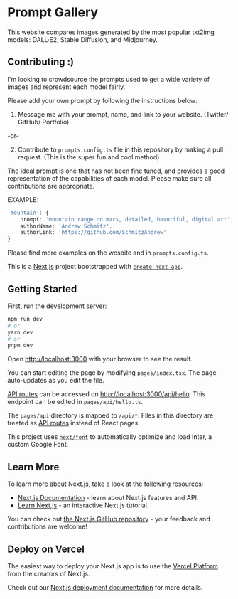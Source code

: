 # Prompt Gallery

This website compares images generated by the most popular txt2img models: DALL·E2, Stable Diffusion, and Midjourney.

## Contributing :)

I'm looking to crowdsource the prompts used to get a wide variety of images and represent each model fairly.

Please add your own prompt by following the instructions below:

1. Message me with your prompt, name, and link to your website. (Twitter/ GitHub/ Portfolio)

-or-

2. Contribute to `prompts.config.ts` file in this repository by making a pull request. (This is the super fun and cool method)

The ideal prompt is one that has not been fine tuned, and provides a good representation of the capabilities of each model. Please make sure all contributions are appropriate.

EXAMPLE:

```typescript
'mountain': {
    prompt: 'mountain range on mars, detailed, beautiful, digital art',
    authorName: 'Andrew Schmitz',
    authorLink: 'https://github.com/SchmitzAndrew'
}
```

Please find more examples on the wesbite and in `prompts.config.ts`.

This is a [Next.js](https://nextjs.org/) project bootstrapped with [`create-next-app`](https://github.com/vercel/next.js/tree/canary/packages/create-next-app).

## Getting Started

First, run the development server:

```bash
npm run dev
# or
yarn dev
# or
pnpm dev
```

Open [http://localhost:3000](http://localhost:3000) with your browser to see the result.

You can start editing the page by modifying `pages/index.tsx`. The page auto-updates as you edit the file.

[API routes](https://nextjs.org/docs/api-routes/introduction) can be accessed on [http://localhost:3000/api/hello](http://localhost:3000/api/hello). This endpoint can be edited in `pages/api/hello.ts`.

The `pages/api` directory is mapped to `/api/*`. Files in this directory are treated as [API routes](https://nextjs.org/docs/api-routes/introduction) instead of React pages.

This project uses [`next/font`](https://nextjs.org/docs/basic-features/font-optimization) to automatically optimize and load Inter, a custom Google Font.

## Learn More

To learn more about Next.js, take a look at the following resources:

- [Next.js Documentation](https://nextjs.org/docs) - learn about Next.js features and API.
- [Learn Next.js](https://nextjs.org/learn) - an interactive Next.js tutorial.

You can check out [the Next.js GitHub repository](https://github.com/vercel/next.js/) - your feedback and contributions are welcome!

## Deploy on Vercel

The easiest way to deploy your Next.js app is to use the [Vercel Platform](https://vercel.com/new?utm_medium=default-template&filter=next.js&utm_source=create-next-app&utm_campaign=create-next-app-readme) from the creators of Next.js.

Check out our [Next.js deployment documentation](https://nextjs.org/docs/deployment) for more details.
